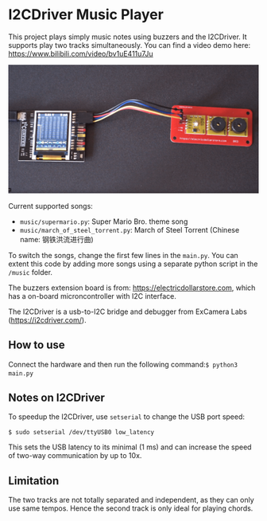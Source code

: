 # I2CDriver Music Player

This project plays simply music notes using buzzers and the I2CDriver. It supports play two tracks simultaneously. You can find a video demo here: https://www.bilibili.com/video/bv1uE411u7Ju

![](iicdriver-music.png)

Current supported songs:

- `music/supermario.py`: Super Mario Bro. theme song
- `music/march_of_steel_torrent.py`: March of Steel Torrent (Chinese name: 钢铁洪流进行曲)

To switch the songs, change the first few lines in the `main.py`. You can extent this code by adding more songs using a separate python script in the `/music` folder.

The buzzers extension board is from: https://electricdollarstore.com, which has a on-board microncontroller with I2C interface.

The I2CDriver is a usb-to-I2C bridge and debugger from ExCamera Labs (https://i2cdriver.com/).

## How to use

Connect the hardware and then run the following command:`$ python3 main.py`


## Notes on I2CDriver

To speedup the I2CDriver, use `setserial` to change the USB port speed:

```
$ sudo setserial /dev/ttyUSB0 low_latency
```

This sets the USB latency to its minimal (1 ms) and can increase the speed of two-way communication by up to 10x.


## Limitation
The two tracks are not totally separated and independent, as they can only use same tempos. Hence the second track is only ideal for playing chords.
